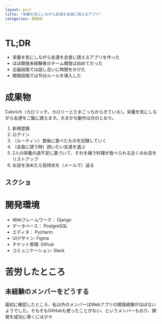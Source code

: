 ```yaml
---
layout: post
title: "栄養を気にしながら友達を会食に誘えるアプリ"
categories: 開発物
---
```


# TL;DR
* 栄養を気にしながら友達を会食に誘えるアプリを作った
* ほぼ開発未経験者のチーム開発は初めてだった
* 企画段階では話し合いに時間をかけた
* 開発段階では15分ルールを導入した

# 成果物

Calorich（カロリッチ。カロリーとたまごっちからきている）。栄養を気にしながら友達をご飯に誘えます。大まかな動作は次のとおり。

1. 新規登録
2. ログイン
3. （ルーティン）食後に食べたものを記録していく
4. （会食に誘う時）誘いたい友達を選ぶ
5. 2人の栄養の過不足に基づいて、それを補う料理が食べられる近くのお店をリストアップ
6. お店を決めたら招待状を（メールで）送る

## スクショ

# 開発環境
* Webフレームワーク： Django
* データベース： PostgreSQL
* エディタ： Pycharm
* UIデザイン: Figma
* チケット管理: Github
* コミュニケーション: Slack

# 苦労したところ
## 未経験のメンバーをどうする
最初に確認したところ、私以外のメンバーはWebアプリの開発経験がほぼないようでした。そもそもGitHubも使ったことがない、というメンバーもおり、開発を成功に導くには少々
